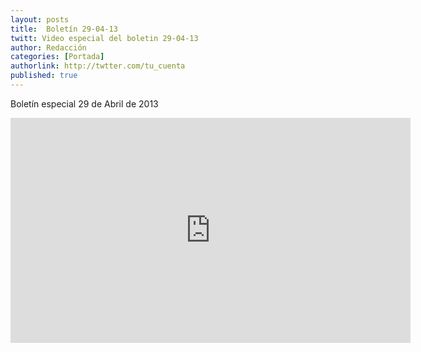```yaml
---
layout: posts 
title:  Boletín 29-04-13
twitt: Video especial del boletin 29-04-13 
author: Redacción 
categories: [Portada] 
authorlink: http://twtter.com/tu_cuenta 
published: true
---
```


Boletín especial 29 de Abril de 2013

<iframe width="640" height="360" src="http://www.youtube.com/embed/t_km5AFKuAk" frameborder="0" allowfullscreen></iframe>